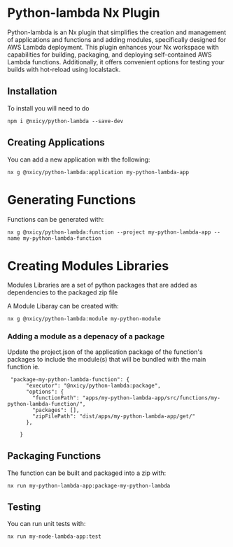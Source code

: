 # Python-lambda Nx Plugin
Python-lambda is an Nx plugin that simplifies the creation and management of applications and functions and adding modules, specifically designed for AWS Lambda deployment. This plugin enhances your Nx workspace with capabilities for building, packaging, and deploying self-contained AWS Lambda functions. Additionally, it offers convenient options for testing your builds with hot-reload using localstack.



## Installation

To install you will need to do
```
npm i @nxicy/python-lambda --save-dev
```

## Creating Applications

You can add a new application with the following:

```
nx g @nxicy/python-lambda:application my-python-lambda-app

```

# Generating Functions

Functions can be generated with:

```
nx g @nxicy/python-lambda:function --project my-python-lambda-app --name my-python-lambda-function

```

# Creating Modules Libraries
Modules Libraries are a set of python packages that are added as dependencies  to the packaged zip file

A Module Libaray can be created with:

```
nx g @nxicy/python-lambda:module my-python-module
```

### Adding a module as a depenacy of a package 
Update the project.json of the application package of the function's packages to include the module(s) that will be bundled with the main function ie.
```
 "package-my-python-lambda-function": {
      "executor": "@nxicy/python-lambda:package",
      "options": {
        "functionPath": "apps/my-python-lambda-app/src/functions/my-python-lambda-function/",
        "packages": [],
        "zipFilePath": "dist/apps/my-python-lambda-app/get/"
      },
      
    }
```


## Packaging Functions

The function can be built and packaged into a zip with:

```
nx run my-python-lambda-app:package-my-python-lambda
```


## Testing
You can run unit tests with:

```
nx run my-node-lambda-app:test
```

